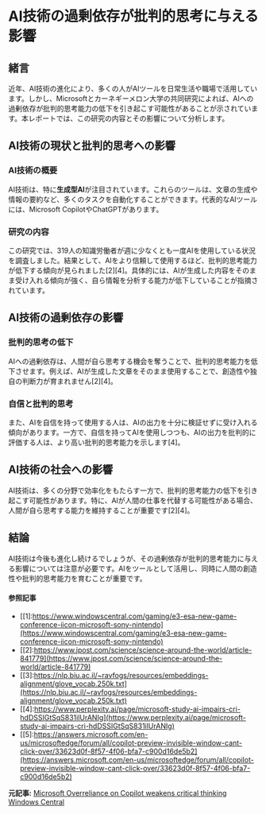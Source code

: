 # AI技術の過剰依存が批判的思考に与える影響

## 緒言

近年、AI技術の進化により、多くの人がAIツールを日常生活や職場で活用しています。しかし、Microsoftとカーネギーメロン大学の共同研究によれば、AIへの過剰依存が批判的思考能力の低下を引き起こす可能性があることが示されています。本レポートでは、この研究の内容とその影響について分析します。

## AI技術の現状と批判的思考への影響

### AI技術の概要

AI技術は、特に**生成型AI**が注目されています。これらのツールは、文章の生成や情報の要約など、多くのタスクを自動化することができます。代表的なAIツールには、Microsoft CopilotやChatGPTがあります。

### 研究の内容

この研究では、319人の知識労働者が週に少なくとも一度AIを使用している状況を調査しました。結果として、AIをより信頼して使用するほど、批判的思考能力が低下する傾向が見られました[2][4]。具体的には、AIが生成した内容をそのまま受け入れる傾向が強く、自ら情報を分析する能力が低下していることが指摘されています。

## AI技術の過剰依存の影響

### 批判的思考の低下

AIへの過剰依存は、人間が自ら思考する機会を奪うことで、批判的思考能力を低下させます。例えば、AIが生成した文章をそのまま使用することで、創造性や独自の判断力が育まれません[2][4]。

### 自信と批判的思考

また、AIを自信を持って使用する人は、AIの出力を十分に検証せずに受け入れる傾向があります。一方で、自信を持ってAIを使用しつつも、AIの出力を批判的に評価する人は、より高い批判的思考能力を示します[4]。

## AI技術の社会への影響

AI技術は、多くの分野で効率化をもたらす一方で、批判的思考能力の低下を引き起こす可能性があります。特に、AIが人間の仕事を代替する可能性がある場合、人間が自ら思考する能力を維持することが重要です[2][4]。

## 結論

AI技術は今後も進化し続けるでしょうが、その過剰依存が批判的思考能力に与える影響については注意が必要です。AIをツールとして活用し、同時に人間の創造性や批判的思考能力を育むことが重要です。
#### 参照記事
- [[1]:https://www.windowscentral.com/gaming/e3-esa-new-game-conference-iicon-microsoft-sony-nintendo](https://www.windowscentral.com/gaming/e3-esa-new-game-conference-iicon-microsoft-sony-nintendo)
- [[2]:https://www.jpost.com/science/science-around-the-world/article-841779](https://www.jpost.com/science/science-around-the-world/article-841779)
- [[3]:https://nlp.biu.ac.il/~ravfogs/resources/embeddings-alignment/glove_vocab.250k.txt](https://nlp.biu.ac.il/~ravfogs/resources/embeddings-alignment/glove_vocab.250k.txt)
- [[4]:https://www.perplexity.ai/page/microsoft-study-ai-impairs-cri-hdDSSIGtSqS831ilUrANIg](https://www.perplexity.ai/page/microsoft-study-ai-impairs-cri-hdDSSIGtSqS831ilUrANIg)
- [[5]:https://answers.microsoft.com/en-us/microsoftedge/forum/all/copilot-preview-invisible-window-cant-click-over/33623d0f-8f57-4f06-bfa7-c900d16de5b2](https://answers.microsoft.com/en-us/microsoftedge/forum/all/copilot-preview-invisible-window-cant-click-over/33623d0f-8f57-4f06-bfa7-c900d16de5b2)


**元記事:** [Microsoft Overreliance on Copilot weakens critical thinking Windows Central](https://www.windowscentral.com/software-apps/copilot-and-chatgpt-makes-you-dumb-new-microsoft-study)